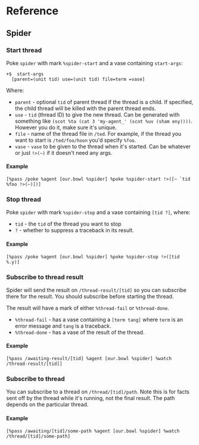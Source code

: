 # Reference

## Spider

### Start thread

Poke `spider` with mark `%spider-start` and a vase containing `start-args`:

```
+$  start-args
  [parent=(unit tid) use=(unit tid) file=term =vase]
```

Where:

- `parent` - optional `tid` of parent thread if the thread is a child. If specified, the child thread will be killed with the parent thread ends.
- `use` - `tid` (thread ID) to give the new thread. Can be generated with something like `(scot %ta (cat 3 'my-agent_' (scot %uv (sham eny))))`. However you do it, make sure it's unique.
- `file` - name of the thread file in `/ted`. For example, if the thread you want to start is `/ted/foo/hoon` you'd specify `%foo`.
- `vase` - `vase` to be given to the thread when it's started. Can be whatever or just `!>(~)` if it doesn't need any args.

#### Example

```
[%pass /poke %agent [our.bowl %spider] %poke %spider-start !>([~ `tid %foo !>(~)])]
```

### Stop thread

Poke `spider` with mark `%spider-stop` and a vase containing `[tid ?]`, where:

- `tid` - the `tid` of the thread you want to stop
- `?` - whether to suppress a traceback in its result.

#### Example

```
[%pass /poke %agent [our.bowl %spider] %poke %spider-stop !>([tid %.y)]
```

### Subscribe to thread result

Spider will send the result on `/thread-result/[tid]` so you can subscribe there for the result. You should subscribe before starting the thread.

The result will have a mark of either `%thread-fail` or `%thread-done`.

- `%thread-fail` - has a vase containing a `[term tang]` where `term` is an error message and `tang` is a traceback.
- `%thread-done` - has a vase of the result of the thread.

#### Example

```
[%pass /awaiting-result/[tid] %agent [our.bowl %spider] %watch /thread-result/[tid]]
```

### Subscribe to thread

You can subscribe to a thread on `/thread/[tid]/path`. Note this is for facts sent off by the thread while it's running, not the final result. The path depends on the particular thread.

#### Example

```
[%pass /awaiting/[tid]/some-path %agent [our.bowl %spider] %watch /thread/[tid]/some-path]
```


